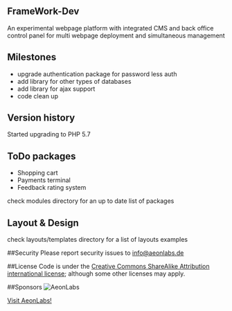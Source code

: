 ## FrameWork-Dev
An experimental webpage platform with integrated CMS and back office control panel for multi webpage deployment and simultaneous management

## Milestones
- upgrade authentication package for password less auth
- add library for other types of databases
- add library for ajax support
- code clean up

## Version history
Started upgrading to PHP 5.7

## ToDo packages
- Shopping cart
- Payments terminal
- Feedback rating system

check modules directory for an up to date list of packages
## Layout & Design
check layouts/templates directory for a list of layouts examples 


##Security
Please report security issues to info@aeonlabs.de

##License
Code is under the [Creative Commons ShareAlike Attribution international license](http://creativecommons.org/licenses/by-sa/4.0/); although some other licenses may apply.

##Sponsors
![AeonLabs](https://camo.githubusercontent.com/b26e187b5d8dd49b81fa17cb99f1d64e41a89a9b/687474703a2f2f61656f6e6c6162732e64652f6d61696e2f636f6e74656e74732f696d616765732f6c6f676f2e706e67)

[Visit AeonLabs!](http://www.aeonlabs.de)
